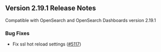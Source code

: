 ## Version 2.19.1 Release Notes

Compatible with OpenSearch and OpenSearch Dashboards version 2.19.1

### Bug Fixes
* Fix ssl hot reload settings ([#5117](https://github.com/opensearch-project/security/pull/5117))
